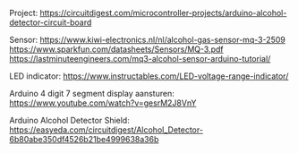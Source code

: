 Project:
https://circuitdigest.com/microcontroller-projects/arduino-alcohol-detector-circuit-board


Sensor:
https://www.kiwi-electronics.nl/nl/alcohol-gas-sensor-mq-3-2509
https://www.sparkfun.com/datasheets/Sensors/MQ-3.pdf
https://lastminuteengineers.com/mq3-alcohol-sensor-arduino-tutorial/

LED indicator: https://www.instructables.com/LED-voltage-range-indicator/

Arduino 4 digit 7 segment display aansturen: https://www.youtube.com/watch?v=gesrM2J8VnY

Arduino Alcohol Detector Shield: https://easyeda.com/circuitdigest/Alcohol_Detector-6b80abe350df4526b21be4999638a36b
